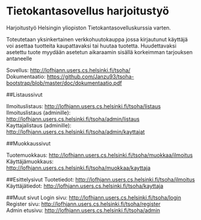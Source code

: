 # Tietokantasovellus harjoitustyö

Harjoitustyö Helsingin yliopiston Tietokantasovelluskurssia varten.

Toteutetaan yksinkertainen verkkohuutokauppa jossa kirjautunut käyttäjä voi asettaa tuotteita kaupattavaksi tai huutaa tuotetta. Huudettavaksi asetettu tuote myydään asetetun aikaraamin sisällä korkeimman tarjouksen antaneelle

Sovellus: http://lofhjann.users.cs.helsinki.fi/tsoha/ <br/>
Dokumentaatio: https://github.com/Janzu93/tsoha-bootstrap/blob/master/doc/dokumentaatio.pdf

##Listaussivut

Ilmoituslistaus: http://lofhjann.users.cs.helsinki.fi/tsoha/listaus <br/>
Ilmoituslistaus (adminille): http://lofhjann.users.cs.helsinki.fi/tsoha/admin/listaus <br/>
Kayttajalistaus (adminille): http://lofhjann.users.cs.helsinki.fi/tsoha/admin/kayttajat <br/>

##Muokkaussivut

Tuotemuokkaus: http://lofhjann.users.cs.helsinki.fi/tsoha/muokkaa/ilmoitus <br/>
Käyttäjämuokkaus: http://lofhjann.users.cs.helsinki.fi/tsoha/muokkaa/kayttaja

##Esittelysivut
Tuotetiedot: http://lofhjann.users.cs.helsinki.fi/tsoha/ilmoitus <br/>
Käyttäjätiedot: http://lofhjann.users.cs.helsinki.fi/tsoha/kayttaja

##Muut sivut
Login sivu: http://lofhjann.users.cs.helsinki.fi/tsoha/login <br/>
Register sivu: http://lofhjann.users.cs.helsinki.fi/tsoha/register <br/>
Admin etusivu: http://lofhjann.users.cs.helsinki.fi/tsoha/admin
